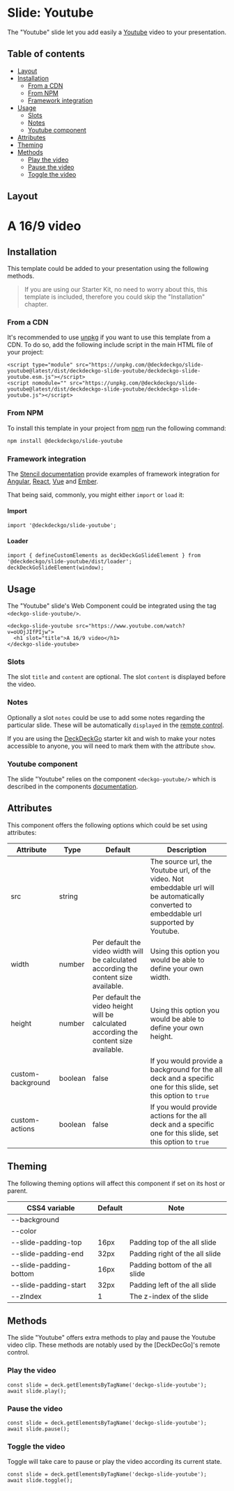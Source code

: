 # Slide: Youtube

The "Youtube" slide let you add easily a [Youtube](https://youtube.com) video to your presentation.

## Table of contents

- [Layout](#app-slide-youtube-layout)
- [Installation](#app-slide-youtube-installation)
  - [From a CDN](#app-slide-youtube-from-a-cdn)
  - [From NPM](#app-slide-youtube-from-npm)
  - [Framework integration](#app-slide-youtube-framework-integration)
- [Usage](#app-slide-youtube-usage)
  - [Slots](#app-slide-youtube-slots)
  - [Notes](#app-slide-youtube-notes)
  - [Youtube component](#app-slide-youtube-youtube-component)
- [Attributes](#app-slide-youtube-attributes)
- [Theming](#app-slide-youtube-theming)
- [Methods](#app-slide-youtube-methods)
  - [Play the video](#app-slide-youtube-play-the-video)
  - [Pause the video](#app-slide-youtube-pause-the-video)
  - [Toggle the video](#app-slide-youtube-toggle-the-video)

## Layout

<div class="container ion-margin">
  <deckgo-deck embedded={true}>
    <deckgo-slide-youtube src="https://www.youtube.com/watch?v=oUOjJIfPIjw">
      <h1 slot="title">A 16/9 video</h1>
    </deckgo-slide-youtube>
  </deckgo-deck>
</div>

## Installation

This template could be added to your presentation using the following methods.

> If you are using our Starter Kit, no need to worry about this, this template is included, therefore you could skip the "Installation" chapter.
 
### From a CDN

It's recommended to use [unpkg](https://unpkg.com/) if you want to use this template from a CDN. To do so, add the following include script in the main HTML file of your project:

```
<script type="module" src="https://unpkg.com/@deckdeckgo/slide-youtube@latest/dist/deckdeckgo-slide-youtube/deckdeckgo-slide-youtube.esm.js"></script>
<script nomodule="" src="https://unpkg.com/@deckdeckgo/slide-youtube@latest/dist/deckdeckgo-slide-youtube/deckdeckgo-slide-youtube.js"></script>
```

### From NPM

To install this template in your project from [npm](https://www.npmjs.com/package/@deckdeckgo/core) run the following command:

```bash
npm install @deckdeckgo/slide-youtube
```

### Framework integration

The [Stencil documentation](https://stenciljs.com/docs/overview) provide examples of framework integration for [Angular](https://stenciljs.com/docs/angular), [React](https://stenciljs.com/docs/react), [Vue](https://stenciljs.com/docs/vue) and [Ember](https://stenciljs.com/docs/ember).

That being said, commonly, you might either `import` or `load` it:

#### Import

```
import '@deckdeckgo/slide-youtube';
```

#### Loader

```
import { defineCustomElements as deckDeckGoSlideElement } from '@deckdeckgo/slide-youtube/dist/loader';
deckDeckGoSlideElement(window);
```

## Usage

The "Youtube" slide's Web Component could be integrated using the tag `<deckgo-slide-youtube/>`.

```
<deckgo-slide-youtube src="https://www.youtube.com/watch?v=oUOjJIfPIjw">
  <h1 slot="title">A 16/9 video</h1>
</deckgo-slide-youtube>
```

### Slots

The slot `title` and `content` are optional. The slot `content` is displayed before the video.

### Notes

Optionally a slot `notes` could be use to add some notes regarding the particular slide. These will be automatically `displayed` in the [remote control](https://deckdeckgo.app).

If you are using the [DeckDeckGo] starter kit and wish to make your notes accessible to anyone, you will need to mark them with the attribute `show`.

### Youtube component

The slide "Youtube" relies on the component `<deckgo-youtube/>` which is described in the components [documentation](https://github.com/deckgo/deckdeckgo/blob/master/doc/components/components.md).

## Attributes

This component offers the following options which could be set using attributes:

| Attribute                      | Type   | Default   | Description   |
| -------------------------- |-----------------|-----------------|-----------------|
| src | string |  | The source url, the Youtube url, of the video. Not embeddable url will be automatically converted to embeddable url supported by Youtube. |
| width | number | Per default the video width will be calculated according the content size available. | Using this option you would be able to define your own width. |
| height | number | Per default the video height will be calculated according the content size available. | Using this option you would be able to define your own height. |
| custom-background | boolean | false | If you would provide a background for the all deck and a specific one for this slide, set this option to `true` |
| custom-actions | boolean | false | If you would provide actions for the all deck and a specific one for this slide, set this option to `true` |

## Theming

The following theming options will affect this component if set on its host or parent.

| CSS4 variable                      | Default | Note |
| -------------------------- |-----------------|-----------------|
| --background |  |  |
| --color |  |  |
| --slide-padding-top | 16px | Padding top of the all slide |
| --slide-padding-end | 32px | Padding right of the all slide |
| --slide-padding-bottom | 16px | Padding bottom of the all slide |
| --slide-padding-start | 32px | Padding left of the all slide |
| --zIndex | 1 | The z-index of the slide |

## Methods

The slide "Youtube" offers extra methods to play and pause the Youtube video clip. These methods are notably used by the [DeckDecGo]'s remote control.

### Play the video

```
const slide = deck.getElementsByTagName('deckgo-slide-youtube');
await slide.play();
```

### Pause the video

```
const slide = deck.getElementsByTagName('deckgo-slide-youtube');
await slide.pause();
```

### Toggle the video

Toggle will take care to pause or play the video according its current state.

```
const slide = deck.getElementsByTagName('deckgo-slide-youtube');
await slide.toggle();
```

[DeckDeckGo]: https://deckdeckgo.com
